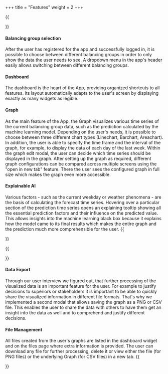 +++
title = "Features"
weight = 2
+++


{{<section title="Data Visualization">}}
#### Balancing group selection
After the user has registered for the app and successfully logged in, it is possible to choose between different balancing groups in order to only show the data the user needs to see.
A dropdown menu in the app's header easily allows switching between different balancing groups.

#### Dashboard
The dashboard is the heart of the App, providing organized shortcuts to all features. Its layout automatically adapts to the user's screen by displaying exactly as many widgets as legible.

#### Graph
As the main feature of the App, the Graph visualizes various time series of the current balancing group data, such as the prediction calculated by the machine learning model. Depending on the user's needs, it is possible to choose between three different chart types (Linechart, Barchart, Areachart).
In addition, the user is able to specify the time frame and the interval of the graph, for example, to display the data of each day of the last week. Within the graph edit modal, the user can decide which time series should be displayed in the graph.
After setting up the graph as required, different graph configurations can be compared across multiple screens using the "open in new tab" feature. There the user sees the configured graph in full size which makes the graph even more accessible.

#### Explainable AI
Various factors - such as the current weekday or weather phenomena - are the basis of calculating the forecast time series. Hovering over a particular section of the prediction time series opens an explaining tooltip showing all the essential prediction factors and their influence on the predicted value.
This allows insights into the machine learning black box because it explains how the model came to its final results which makes the entire graph and the prediction much more comprehensible for the user.
{{</section>}}


{{<section title="Data Processing">}}
#### Data Export
Through our user interview we figured out, that further processing of the visualized data is an important feature for the user. For example to justify decisions to superiors or stakeholders it is important to be able to quickly share the visualized information in different file formats.
That's why we implemented a second modal that allows saving the graph as a PNG or CSV file. This enables the user to share the data with others to have them get an insight into the data as well and to comprehend and justify different decisions.

#### File Management
All files created from the user's graphs are listed in the dashboard widget and on the files page where extra information is provided. The user can download any file for further processing, delete it or view either the file (for PNG files) or the underlying Graph (for CSV files) in a new tab.
{{</section>}}

